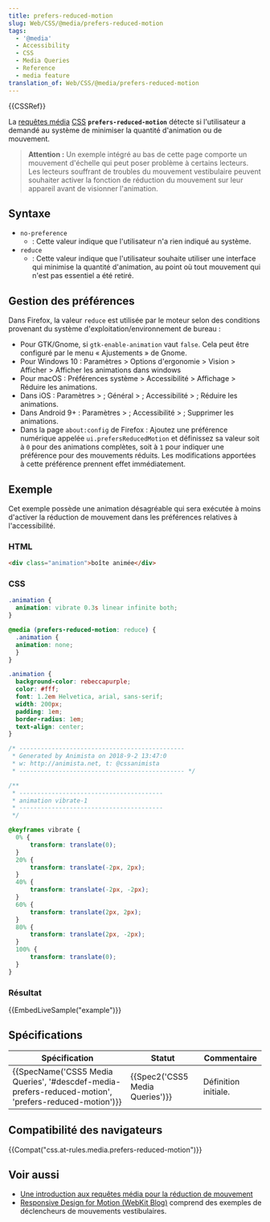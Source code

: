 ```yaml
---
title: prefers-reduced-motion
slug: Web/CSS/@media/prefers-reduced-motion
tags:
  - '@media'
  - Accessibility
  - CSS
  - Media Queries
  - Reference
  - media feature
translation_of: Web/CSS/@media/prefers-reduced-motion
---
```

{{CSSRef}}

La [requêtes média](/fr/docs/Web/CSS/Media_Queries/Using_media_queries#media_features) [CSS](/fr/docs/Web/CSS) **`prefers-reduced-motion`** détecte si l'utilisateur a demandé au système de minimiser la quantité d'animation ou de mouvement.

> **Attention :** Un exemple intégré au bas de cette page comporte un mouvement d'échelle qui peut poser problème à certains lecteurs. Les lecteurs souffrant de troubles du mouvement vestibulaire peuvent souhaiter activer la fonction de réduction du mouvement sur leur appareil avant de visionner l'animation.

## Syntaxe

- `no-preference`
  - : Cette valeur indique que l'utilisateur n'a rien indiqué au système.
- `reduce`
  - : Cette valeur indique que l'utilisateur souhaite utiliser une interface qui minimise la quantité d'animation, au point où tout mouvement qui n'est pas essentiel a été retiré.

## Gestion des préférences

Dans Firefox, la valeur `reduce` est utilisée par le moteur selon des conditions provenant du système d'exploitation/environnement de bureau :

- Pour GTK/Gnome, si `gtk-enable-animation` vaut `false`. Cela peut être configuré par le menu « Ajustements » de Gnome.
- Pour Windows 10 : Paramètres > Options d'ergonomie > Vision > Afficher > Afficher les animations dans windows
- Pour macOS : Préférences système > Accessibilité > Affichage > Réduire les animations.
- Dans iOS : Paramètres > ; Général > ; Accessibilité > ; Réduire les animations.
- Dans Android 9+ : Paramètres > ; Accessibilité > ; Supprimer les animations.
- Dans la page `about:config` de Firefox : Ajoutez une préférence numérique appelée `ui.prefersReducedMotion` et définissez sa valeur soit à `0` pour des animations complètes, soit à `1` pour indiquer une préférence pour des mouvements réduits. Les modifications apportées à cette préférence prennent effet immédiatement.

## Exemple

Cet exemple possède une animation désagréable qui sera exécutée à moins d'activer la réduction de mouvement dans les préférences relatives à l'accessibilité.

### HTML

```html
<div class="animation">boîte animée</div>
```

### CSS

```css
.animation {
  animation: vibrate 0.3s linear infinite both;
}

@media (prefers-reduced-motion: reduce) {
  .animation {
  animation: none;
  }
}
```

```css hidden
.animation {
  background-color: rebeccapurple;
  color: #fff;
  font: 1.2em Helvetica, arial, sans-serif;
  width: 200px;
  padding: 1em;
  border-radius: 1em;
  text-align: center;
}

/* ----------------------------------------------
 * Generated by Animista on 2018-9-2 13:47:0
 * w: http://animista.net, t: @cssanimista
 * ---------------------------------------------- */

/**
 * ----------------------------------------
 * animation vibrate-1
 * ----------------------------------------
 */

@keyframes vibrate {
  0% {
      transform: translate(0);
  }
  20% {
      transform: translate(-2px, 2px);
  }
  40% {
      transform: translate(-2px, -2px);
  }
  60% {
      transform: translate(2px, 2px);
  }
  80% {
      transform: translate(2px, -2px);
  }
  100% {
      transform: translate(0);
  }
}
```

### Résultat

{{EmbedLiveSample("example")}}

## Spécifications

| Spécification                                                                                                                            | Statut                                   | Commentaire          |
| ---------------------------------------------------------------------------------------------------------------------------------------- | ---------------------------------------- | -------------------- |
| {{SpecName('CSS5 Media Queries', '#descdef-media-prefers-reduced-motion', 'prefers-reduced-motion')}} | {{Spec2('CSS5 Media Queries')}} | Définition initiale. |

## Compatibilité des navigateurs

{{Compat("css.at-rules.media.prefers-reduced-motion")}}

## Voir aussi

- [Une introduction aux requêtes média pour la réduction de mouvement](https://css-tricks.com/introduction-reduced-motion-media-query/)
- [Responsive Design for Motion (WebKit Blog)](https://webkit.org/blog/7551/responsive-design-for-motion/) comprend des exemples de déclencheurs de mouvements vestibulaires.
